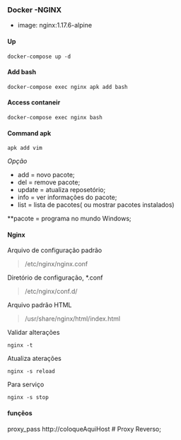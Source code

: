 ### Docker -NGINX

* image: nginx:1.17.6-alpine


#### Up
```
docker-compose up -d
```

#### Add bash

```
docker-compose exec nginx apk add bash
```

#### Access contaneir

```
docker-compose exec nginx bash
```

#### Command apk
```
apk add vim
```
*Opção*

* add = novo pacote;
* del = remove pacote;
* update = atualiza reposetório;
* info = ver informações do pacote;
* list = lista de pacotes( ou mostrar pacotes instalados)

**pacote = programa no mundo Windows;


#### Nginx

Arquivo de configuração padrão
> /etc/nginx/nginx.conf

Diretório de configuração, *.conf
> /etc/nginx/conf.d/

Arquivo padrão HTML
> /usr/share/nginx/html/index.html


Validar alterações
```
nginx -t
```
Atualiza aterações
```
nginx -s reload
```
Para serviço
```
nginx -s stop
```

#### funçẽos

proxy_pass http://coloqueAquiHost # Proxy Reverso;




